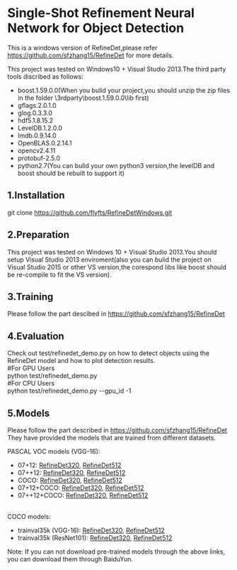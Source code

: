 Single-Shot Refinement Neural Network for Object Detection
===========================================================
This is a windows version of RefineDet,please refer https://github.com/sfzhang15/RefineDet for more details.

This project was tested on Windows10 + Visual Studio 2013.The third party tools discribed as follows: <br>
*  boost.1.59.0.0(When you bulid your project,you should unzip the zip files in the folder \3rdparty\boost.1.59.0.0\lib first) <br>
*  gflags.2.0.1.0 <br>
*  glog.0.3.3.0 <br>
*  hdf5.1.8.15.2 <br>
*  LevelDB.1.2.0.0 <br>
*  lmdb.0.9.14.0 <br>
*  OpenBLAS.0.2.14.1 <br>
*  opencv2.4.11 <br>
*  protobuf-2.5.0 <br>
*  python2.7(You can bulid your own python3 version,the levelDB and boost should be rebuilt to support it)

1.Installation
------------------------------------------
git clone https://github.com/flyfts/RefineDetWindows.git


2.Preparation
------------------------------------------
This project was tested on Windows 10 + Visual Studio 2013.You should setup Visual Studio 2013 enviroment(also you can bulid the project on Visual Studio 2015 or other VS version,the corespond libs like boost should be re-compile to fit the VS version). <br>


3.Training
------------------------------------------
Please follow the part descibed in https://github.com/sfzhang15/RefineDet <br>


4.Evaluation
------------------------------------------
Check out test/refinedet_demo.py on how to detect objects using the RefineDet model and how to plot detection results.<br>
#For GPU Users<br>
python test/refinedet_demo.py<br>
#For CPU Users<br>
python test/refinedet_demo.py --gpu_id -1 <br>

5.Models
------------------------------------------
Please follow the part described in https://github.com/sfzhang15/RefineDet <br>
They have provided the models that are trained from different datasets. <br>

PASCAL VOC models (VGG-16): <br> 
* 07+12: [RefineDet320](https://drive.google.com/open?id=1rj6ikGCJg_rOlt0gUCXkjHzPkjpvzxXV), [RefineDet512](https://drive.google.com/open?id=10Fwymi1HizebH3qnyZmecXRvtBc1HCop)<br>
* 07++12: [RefineDet320](https://drive.google.com/open?id=1d1T_tTImZynD88CoB0OF0rdFXgp4E_le), [RefineDet512](https://drive.google.com/open?id=1h9IrfBHKnO1tQq3PWmo0TLhQcx7lUHhj) <br>
* COCO: [RefineDet320](https://drive.google.com/open?id=1dl-eyCZgDv_UwxGb2c1Usaqq2u2u7sqz), [RefineDet512](https://drive.google.com/open?id=1vJ8CZlOocsF5cASr3k2Or1vQx-hTfxs6) <br>
* 07+12+COCO: [RefineDet320](https://drive.google.com/open?id=1c8umLHI-x68uxT7CcCirFPhykPkyYUzC), [RefineDet512](https://drive.google.com/open?id=1-d4w152HsEaYgWY7v4_6zqxxQIijlHjX) <br>
* 07++12+COCO: [RefineDet320](https://drive.google.com/open?id=1pti47J-oE7Os02vNvO0JIrQp3_FQR70v), [RefineDet512](https://drive.google.com/open?id=1ZwnO_F1Pqdg1xyNSa-0XPEuh7knel9L_) <br><br>

COCO models: <br> 
* trainval35k (VGG-16): [RefineDet320](https://drive.google.com/open?id=1BIVvkSQM8DarpeqOpjgPpDxUoFq9ZxKM), [RefineDet512](https://drive.google.com/open?id=16j7gmHvd82LSog52kBXUUYyLx26mOV_6) <br>
* trainval35k (ResNet101): [RefineDet320](https://drive.google.com/open?id=1yrCfPIyKNsD9aBnn5iooFoX414FzXvzH), [RefineDet512](https://drive.google.com/open?id=1KWdfrowNIJqJF0j-ZxkQpkbAcPPbwAS1) <br>

Note: If you can not download pre-trained models through the above links, you can download them through BaiduYun.


